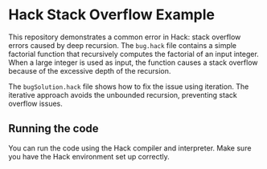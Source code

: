 # Hack Stack Overflow Example

This repository demonstrates a common error in Hack: stack overflow errors caused by deep recursion. The `bug.hack` file contains a simple factorial function that recursively computes the factorial of an input integer. When a large integer is used as input, the function causes a stack overflow because of the excessive depth of the recursion.

The `bugSolution.hack` file shows how to fix the issue using iteration. The iterative approach avoids the unbounded recursion, preventing stack overflow issues.

## Running the code

You can run the code using the Hack compiler and interpreter. Make sure you have the Hack environment set up correctly.